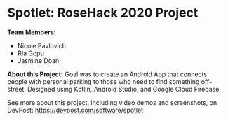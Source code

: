 # Spotlet: RoseHack 2020 Project

**Team Members:**

 - Nicole Pavlovich
 - Ria Gopu
 - Jasmine Doan

**About this Project:**
Goal was to create an Android App that connects people with personal parking to those who need to find something off-street. Designed using Kotlin, Android Studio, and Google Cloud Firebase. 


See more about this project, including video demos and screenshots, on DevPost: https://devpost.com/software/spotlet
